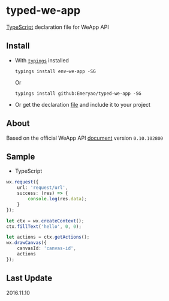 # typed-we-app
[TypeScript](http://www.typescriptlang.org) declaration file for WeApp API

## Install
* With [`typings`](https://github.com/typings/typings) installed  

    ```batch
    typings install env~we-app -SG
    ```  
    Or  
    ```batch
    typings install github:Emeryao/typed-we-app -SG
    ```
* Or get the declaration [file](./we-app.d.ts) and include it to your project

## About
Based on the official WeApp API [document](https://mp.weixin.qq.com/debug/wxadoc/dev/api/) version `0.10.102800`

## Sample
* TypeScript
```typescript
wx.request({
    url: 'request/url',
    success: (res) => {
        console.log(res.data);
    }
});

let ctx = wx.createContext();
ctx.fillText('hello', 0, 0);

let actions = ctx.getActions();
wx.drawCanvas({
    canvasId: 'canvas-id',
    actions
});
```

## Last Update
2016.11.10
